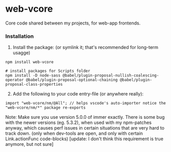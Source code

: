 # web-vcore

Core code shared between my projects, for web-app frontends.

### Installation

1) Install the package: (or symlink it; that's recommended for long-term usagge)
```
npm install web-vcore

# install packages for Scripts folder
npm install -D node-sass @babel/plugin-proposal-nullish-coalescing-operator @babel/plugin-proposal-optional-chaining @babel/plugin-proposal-class-properties
```
2) Add the following to your code entry-file (or anywhere really):
```
import "web-vcore/nm/@All"; // helps vscode's auto-importer notice the "web-vcore/nm/*" package re-exports
```
<!-- 2) Add the following to your `tsconfig.json`:
```
[tsconfig.json/compilerOptions:]
"paths": {
	"web-vcore/node_modules/*": [
		"../../../node_modules/web-vcore/node_modules/*", // if web-vcore is symlinked
		"../../../node_modules/*" // if web-vcore is not symlinked
	]
},
``` -->

Note: Make sure you use version 5.0.0 of immer exactly. There is some bug with the newer versions (eg. 5.3.2), when used with my npm-patches anyway, which causes perf issues in certain situations that are very hard to track down. (only when dev-tools are open, and only with certain Link.actionFunc code-blocks) [update: I don't think this requirement is true anymore, but not sure]